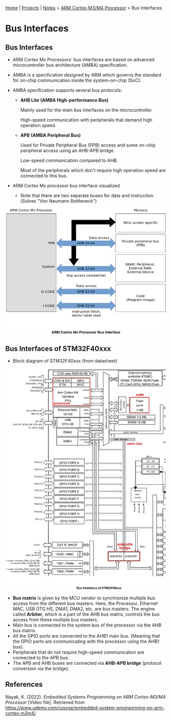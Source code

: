 [Home](../../) | [Projects](../../projects) | [Notes](../) > <a href="./">ARM Cortex-M3/M4 Processor</a> > Bus Interfaces

# Bus Interfaces



## Bus Interfaces

* ARM Cortex Mx Processors' bus interfaces are based on advanced microcontroller bus architecture (AMBA) specification.

* AMBA is a specification designed by ARM which governs the standard for on-chip communication inside the system-on-chip (SoC).

* AMBA specification supports several bus protocols:

  * **AHB Lite (AMBA High-performance Bus)**

    Mainly used for the main bus interfaces on the microcontroller.

    High-speed communication with peripherals that demand high operation speed.

  * **APB (AMBA Peripheral Bus)**

    Used for Private Peripheral Bus (PPB) access and some on-chip peripheral access using an AHB-APB bridge.

    Low-speed communication compared to AHB. 

    Most of the peripherals which don't require high operation speed are connected to this bus.
  
* ARM Cortex Mx processor bus interface visualized

  * Note that there are two separate buses for data and instruction. (Solves "Von Neumann Bottleneck")




<img src="./img/arm-cortex-mx-processor-bus-interface.png" alt="arm-cortex-mx-processor-bus-interface" width="650">





## Bus Interfaces of STM32F40xxx

* Block diagram of STM32F40xxx (from datasheet)

  

<img src="./img/bus-interfaces-of-stm32f40xxx.png" alt="bus-interfaces-of-stm32f40xxx" width="800">



* **Bus matrix** is given by the MCU vendor to synchronize multiple bus access from the different bus masters. Here, the Processor, Ethernet MAC, USB OTG HS, DMA1, DMA2, etc. are bus masters. The engine called **Arbiter**, which is a part of the AHB bus matrix, controls the bus access from these multiple bus masters.
* Main bus is connected to the system bus of the processor via the AHB bus matrix.
* All the GPIO ports are connected to the AHB1 main bus. (Meaning that the GPIO ports are communicating with the processor using the AHB1 bus).
* Peripherals that do not require high-speed communication are connected to the APB bus.
* The APB and AHB buses are connected via **AHB-APB bridge** (protocol conversion via the bridge).






## References

Nayak, K. (2022). *Embedded Systems Programming on ARM Cortex-M3/M4 Processor* [Video file]. Retrieved from  https://www.udemy.com/course/embedded-system-programming-on-arm-cortex-m3m4/
